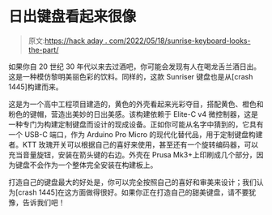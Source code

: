 # 日出键盘看起来很像

> 原文:[https://hack aday . com/2022/05/18/sunrise-keyboard-looks-the-part/](https://hackaday.com/2022/05/18/sunrise-keyboard-looks-the-part/)

如果你自 20 世纪 30 年代以来去过酒吧，你可能会发现有人在喝龙舌兰酒日出。这是一种模仿黎明美丽色彩的饮料。同样的，这款 Sunriser 键盘也是从[crash 1445]构建而来。

这是为一个高中工程项目建造的，黄色的外壳看起来光彩夺目，搭配黄色、橙色和粉色的键帽，营造出美妙的日出美感。该构建依赖于 Elite-C v4 微控制器，这是一种专门为构建定制键盘而设计的现成设备。正如你可能从名字中猜到的，它具有一个 USB-C 端口，作为 Arduino Pro Micro 的现代化替代品，用于定制键盘构建者。KTT 玫瑰开关可以根据自己的喜好来使用，甚至还有一个旋转编码器，可以充当音量旋钮，安装在箭头键的右边。外壳在 Prusa Mk3+上印刷成几个部分，因为键盘不会作为一个整体完全安装在构建板上。

打造自己的键盘最大的好处是，你可以完全按照自己的喜好和审美来设计；我们认为[crash 1445]在这方面做得很好。如果你正在打造自己的甜美键盘，请不要犹豫，告诉我们吧！